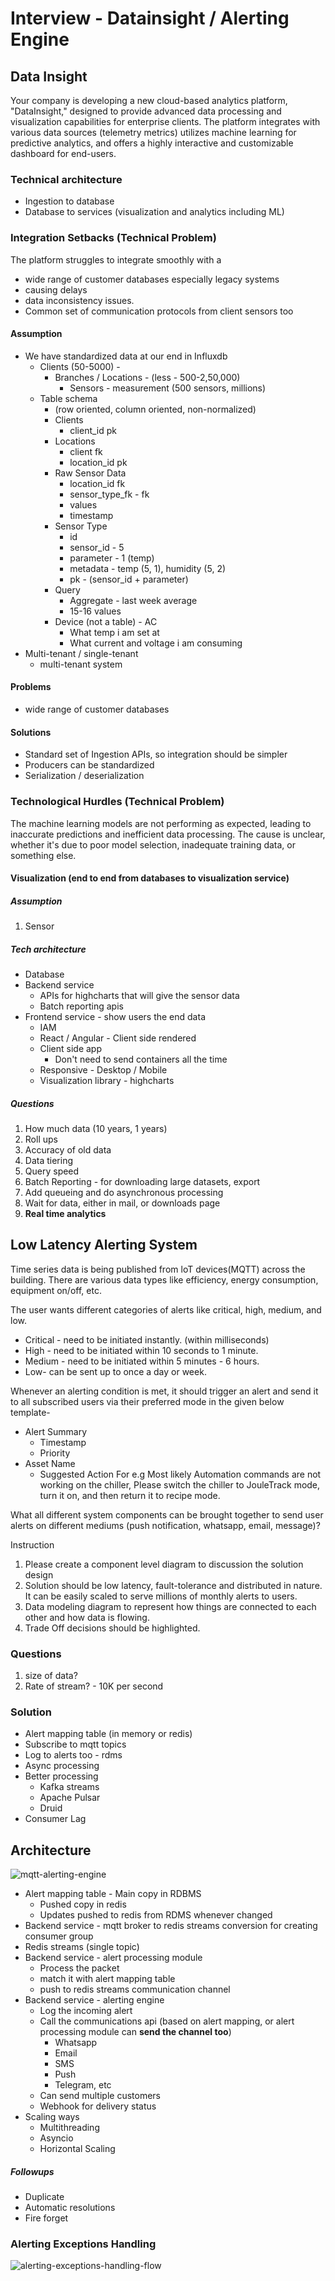 # Interview - Datainsight / Alerting Engine

## Data Insight

Your company is developing a new cloud-based analytics platform, "DataInsight," designed to provide advanced data processing and visualization capabilities for enterprise clients. The platform integrates with various data sources (telemetry metrics) utilizes machine learning for predictive analytics, and offers a highly interactive and customizable dashboard for end-users.

### Technical architecture

- Ingestion to database
- Database to services (visualization and analytics including ML)

### Integration Setbacks (Technical Problem)

The platform struggles to integrate smoothly with a

- wide range of customer databases especially legacy systems
- causing delays
- data inconsistency issues.
- Common set of communication protocols from client sensors too

#### Assumption

- We have standardized data at our end in Influxdb
  - Clients (50-5000) -
    - Branches / Locations - (less - 500-2,50,000)
      - Sensors - measurement (500 sensors, millions)
  - Table schema
    - (row oriented, column oriented, non-normalized)
    - Clients
      - client_id pk
    - Locations
      - client fk
      - location_id pk
    - Raw Sensor Data
      - location_id fk
      - sensor_type_fk - fk
      - values
      - timestamp
    - Sensor Type
      - id
      - sensor_id - 5
      - parameter - 1 (temp)
      - metadata - temp (5, 1), humidity (5, 2)
      - pk - (sensor_id + parameter)
    - Query
      - Aggregate - last week average
      - 15-16 values
    - Device (not a table) - AC
      - What temp i am set at
      - What current and voltage i am consuming
- Multi-tenant / single-tenant
  - multi-tenant system

#### Problems

- wide range of customer databases

#### Solutions

- Standard set of Ingestion APIs, so integration should be simpler
- Producers can be standardized
- Serialization / deserialization

### Technological Hurdles (Technical Problem)

The machine learning models are not performing as expected, leading to inaccurate predictions and inefficient data processing. The cause is unclear, whether it's due to poor model selection, inadequate training data, or something else.

#### Visualization (end to end from databases to visualization service)

##### Assumption

1. Sensor

##### Tech architecture

- Database
- Backend service
  - APIs for highcharts that will give the sensor data
  - Batch reporting apis
- Frontend service - show users the end data
  - IAM
  - React / Angular - Client side rendered
  - Client side app
    - Don't need to send containers all the time
  - Responsive - Desktop / Mobile
  - Visualization library - highcharts

##### Questions

1. How much data (10 years, 1 years)
1. Roll ups
2. Accuracy of old data
3. Data tiering
4. Query speed
1. Batch Reporting - for downloading large datasets, export
1. Add queueing and do asynchronous processing
2. Wait for data, either in mail, or downloads page
2. **Real time analytics**

## Low Latency Alerting System

Time series data is being published from loT devices(MQTT) across the building. There are various data types like efficiency, energy consumption, equipment on/off, etc.

The user wants different categories of alerts like critical, high, medium, and low.

- Critical - need to be initiated instantly. (within milliseconds)
- High - need to be initiated within 10 seconds to 1 minute.
- Medium - need to be initiated within 5 minutes - 6 hours.
- Low- can be sent up to once a day or week.

Whenever an alerting condition is met, it should trigger an alert and send it to all subscribed users via their preferred mode in the given below template-

- Alert Summary
  - Timestamp
  - Priority
- Asset Name
  - Suggested Action For e.g Most likely Automation commands are not working on the chiller, Please switch the chiller to JouleTrack mode, turn it on, and then return it to recipe mode.

What all different system components can be brought together to send user alerts on different mediums (push notification, whatsapp, email, message)?

Instruction

1. Please create a component level diagram to discussion the solution design
2. Solution should be low latency, fault-tolerance and distributed in nature. It can be easily scaled to serve millions of monthly alerts to users.
3. Data modeling diagram to represent how things are connected to each other and how data is flowing.
4. Trade Off decisions should be highlighted.

### Questions

1. size of data?
2. Rate of stream? - 10K per second

### Solution

- Alert mapping table (in memory or redis)
- Subscribe to mqtt topics
- Log to alerts too - rdms
- Async processing
- Better processing
  - Kafka streams
  - Apache Pulsar
  - Druid
- Consumer Lag

## Architecture

![mqtt-alerting-engine](../../media/MQTT%20Alerting%20Engine.drawio.png)

- Alert mapping table - Main copy in RDBMS
  - Pushed copy in redis
  - Updates pushed to redis from RDMS whenever changed
- Backend service - mqtt broker to redis streams conversion for creating consumer group
- Redis streams (single topic)
- Backend service - alert processing module
  - Process the packet
  - match it with alert mapping table
  - push to redis streams communication channel
- Backend service - alerting engine
  - Log the incoming alert
  - Call the communications api (based on alert mapping, or alert processing module can **send the channel too**)
    - Whatsapp
    - Email
    - SMS
    - Push
    - Telegram, etc
  - Can send multiple customers
  - Webhook for delivery status
- Scaling ways
  - Multithreading
  - Asyncio
  - Horizontal Scaling

##### Followups

- Duplicate
- Automatic resolutions
- Fire forget

### Alerting Exceptions Handling

![alerting-exceptions-handling-flow](../../media/Communication%20exception%20flow.png)
